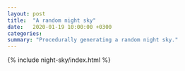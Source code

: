 ```yaml
---
layout: post
title:  "A random night sky"
date:   2020-01-19 10:00:00 +0300
categories:
summary: "Procedurally generating a random night sky."
---
```

{% include night-sky/index.html %}
